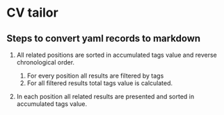 # CV tailor

## Steps to convert yaml records to markdown 

1. All related positions are sorted in accumulated tags value and reverse chronological order.
    
    1. For every position all results are filtered by tags 
    2. For all filtered results total tags value is calculated.
    
2. In each position all related results are presented and sorted in accumulated tags value.
